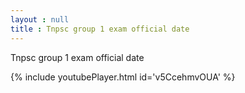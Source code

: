 ```yaml
---
layout : null
title : Tnpsc group 1 exam official date
---
```


Tnpsc group 1 exam official date



{% include youtubePlayer.html id='v5CcehmvOUA' %}
